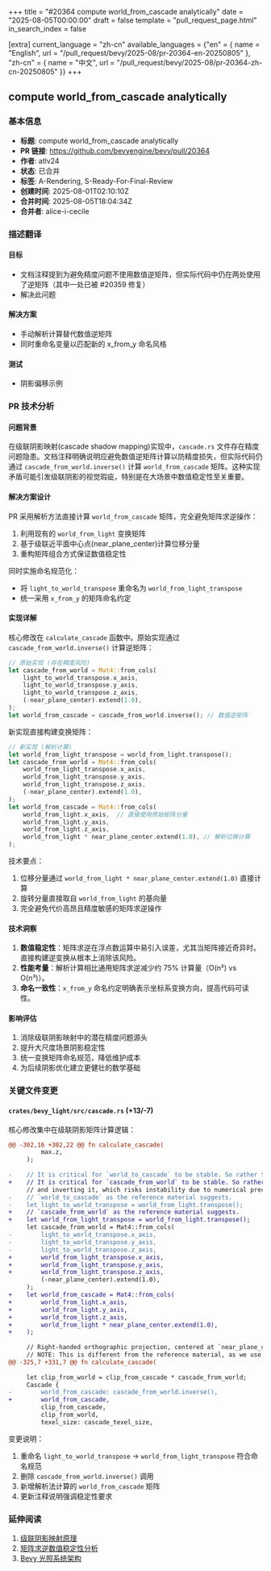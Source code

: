 +++
title = "#20364 compute world_from_cascade analytically"
date = "2025-08-05T00:00:00"
draft = false
template = "pull_request_page.html"
in_search_index = false

[extra]
current_language = "zh-cn"
available_languages = {"en" = { name = "English", url = "/pull_request/bevy/2025-08/pr-20364-en-20250805" }, "zh-cn" = { name = "中文", url = "/pull_request/bevy/2025-08/pr-20364-zh-cn-20250805" }}
+++

## compute world_from_cascade analytically

### 基本信息
- **标题**: compute world_from_cascade analytically
- **PR 链接**: https://github.com/bevyengine/bevy/pull/20364
- **作者**: atlv24
- **状态**: 已合并
- **标签**: A-Rendering, S-Ready-For-Final-Review
- **创建时间**: 2025-08-01T02:10:10Z
- **合并时间**: 2025-08-05T18:04:34Z
- **合并者**: alice-i-cecile

### 描述翻译
#### 目标
- 文档注释提到为避免精度问题不使用数值逆矩阵，但实际代码中仍在两处使用了逆矩阵（其中一处已被 #20359 修复）
- 解决此问题

#### 解决方案
- 手动解析计算替代数值逆矩阵
- 同时重命名变量以匹配新的 x_from_y 命名风格

#### 测试
- 阴影偏移示例

### PR 技术分析

#### 问题背景
在级联阴影映射(cascade shadow mapping)实现中，`cascade.rs` 文件存在精度问题隐患。文档注释明确说明应避免数值逆矩阵计算以防精度损失，但实际代码仍通过 `cascade_from_world.inverse()` 计算 `world_from_cascade` 矩阵。这种实现矛盾可能引发级联阴影的视觉瑕疵，特别是在大场景中数值稳定性至关重要。

#### 解决方案设计
PR 采用解析方法直接计算 `world_from_cascade` 矩阵，完全避免矩阵求逆操作：
1. 利用现有的 `world_from_light` 变换矩阵
2. 基于级联近平面中心点(near_plane_center)计算位移分量
3. 重构矩阵组合方式保证数值稳定性

同时实施命名规范化：
- 将 `light_to_world_transpose` 重命名为 `world_from_light_transpose`
- 统一采用 `x_from_y` 的矩阵命名约定

#### 实现详解
核心修改在 `calculate_cascade` 函数中。原始实现通过 `cascade_from_world.inverse()` 计算逆矩阵：

```rust
// 原始实现 (存在精度风险)
let cascade_from_world = Mat4::from_cols(
    light_to_world_transpose.x_axis,
    light_to_world_transpose.y_axis,
    light_to_world_transpose.z_axis,
    (-near_plane_center).extend(1.0),
);
let world_from_cascade = cascade_from_world.inverse(); // 数值逆矩阵
```

新实现直接构建变换矩阵：

```rust
// 新实现 (解析计算)
let world_from_light_transpose = world_from_light.transpose();
let cascade_from_world = Mat4::from_cols(
    world_from_light_transpose.x_axis,
    world_from_light_transpose.y_axis,
    world_from_light_transpose.z_axis,
    (-near_plane_center).extend(1.0),
);
let world_from_cascade = Mat4::from_cols(
    world_from_light.x_axis,  // 直接使用原始矩阵分量
    world_from_light.y_axis,
    world_from_light.z_axis,
    world_from_light * near_plane_center.extend(1.0), // 解析位移计算
);
```

技术要点：
1. 位移分量通过 `world_from_light * near_plane_center.extend(1.0)` 直接计算
2. 旋转分量直接取自 `world_from_light` 的基向量
3. 完全避免代价高昂且精度敏感的矩阵求逆操作

#### 技术洞察
1. **数值稳定性**：矩阵求逆在浮点数运算中易引入误差，尤其当矩阵接近奇异时。直接构建逆变换从根本上消除该风险。
2. **性能考量**：解析计算相比通用矩阵求逆减少约 75% 计算量（O(n²) vs O(n³)）。
3. **命名一致性**：`x_from_y` 命名约定明确表示坐标系变换方向，提高代码可读性。

#### 影响评估
1. 消除级联阴影映射中的潜在精度问题源头
2. 提升大尺度场景阴影稳定性
3. 统一变换矩阵命名规范，降低维护成本
4. 为后续阴影优化建立更健壮的数学基础

### 关键文件变更

#### `crates/bevy_light/src/cascade.rs` (+13/-7)
核心修改集中在级联阴影矩阵计算逻辑：
```diff
@@ -302,16 +302,22 @@ fn calculate_cascade(
         max.z,
     );
 
-    // It is critical for `world_to_cascade` to be stable. So rather than forming `cascade_to_world`
+    // It is critical for `cascade_from_world` to be stable. So rather than forming `world_from_cascade`
     // and inverting it, which risks instability due to numerical precision, we directly form
-    // `world_to_cascade` as the reference material suggests.
-    let light_to_world_transpose = world_from_light.transpose();
+    // `cascade_from_world` as the reference material suggests.
+    let world_from_light_transpose = world_from_light.transpose();
     let cascade_from_world = Mat4::from_cols(
-        light_to_world_transpose.x_axis,
-        light_to_world_transpose.y_axis,
-        light_to_world_transpose.z_axis,
+        world_from_light_transpose.x_axis,
+        world_from_light_transpose.y_axis,
+        world_from_light_transpose.z_axis,
         (-near_plane_center).extend(1.0),
     );
+    let world_from_cascade = Mat4::from_cols(
+        world_from_light.x_axis,
+        world_from_light.y_axis,
+        world_from_light.z_axis,
+        world_from_light * near_plane_center.extend(1.0),
+    );
 
     // Right-handed orthographic projection, centered at `near_plane_center`.
     // NOTE: This is different from the reference material, as we use reverse Z.
@@ -325,7 +331,7 @@ fn calculate_cascade(
 
     let clip_from_world = clip_from_cascade * cascade_from_world;
     Cascade {
-        world_from_cascade: cascade_from_world.inverse(),
+        world_from_cascade,
         clip_from_cascade,
         clip_from_world,
         texel_size: cascade_texel_size,
```

变更说明：
1. 重命名 `light_to_world_transpose` → `world_from_light_transpose` 符合命名规范
2. 删除 `cascade_from_world.inverse()` 调用
3. 新增解析法计算的 `world_from_cascade` 矩阵
4. 更新注释说明强调稳定性要求

### 延伸阅读
1. [级联阴影映射原理](https://developer.nvidia.com/gpugems/gpugems3/part-ii-light-and-shadows/chapter-10-parallel-split-shadow-maps-programmable-gpus)
2. [矩阵求逆数值稳定性分析](https://www.math.utah.edu/~wright/courses/5620/lectures/NumericalStability.pdf)
3. [Bevy 光照系统架构](https://bevyengine.org/learn/book/getting-started/resources/)